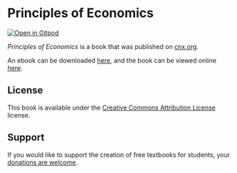 # Principles of Economics

[![Open in Gitpod](https://gitpod.io/button/open-in-gitpod.svg)](https://gitpod.io/from-referrer/)

_Principles of Economics_ is a book that was published on [cnx.org](https://cnx.org/).

An ebook can be downloaded [here](https://github.com/cnx-user-books/cnxbook-principles-of-economics/releases/latest), and the book can be viewed online [here](https://github.com/cnx-user-books/cnxbook-principles-of-economics/releases/latest).

## License
This book is available under the [Creative Commons Attribution License](./LICENSE) license.

## Support
If you would like to support the creation of free textbooks for students, your [donations are welcome](https://riceconnect.rice.edu/donation/support-openstax-banner).
